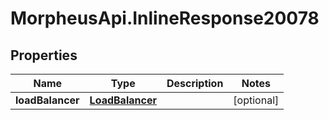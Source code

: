 # MorpheusApi.InlineResponse20078

## Properties

Name | Type | Description | Notes
------------ | ------------- | ------------- | -------------
**loadBalancer** | [**LoadBalancer**](LoadBalancer.md) |  | [optional] 


